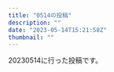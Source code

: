 ```yaml
---
title: "0514の投稿"
description: ""
date: "2023-05-14T15:21:58Z"
thumbnail: ""
---
```

20230514に行った投稿です。
<!--more-->

